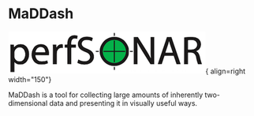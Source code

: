 # MaDDash

![MaDDash Logo](img/maddash-logo.png){ align=right width="150"}

MaDDash is a tool for collecting large amounts of inherently two-dimensional data and presenting it in visually useful ways.